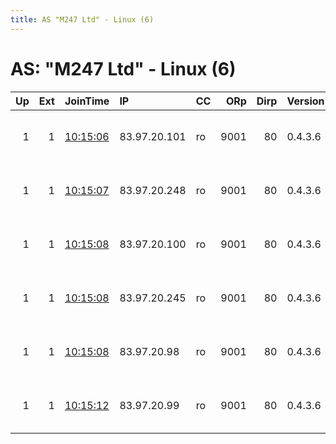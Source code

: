 ```yaml
---
title: AS "M247 Ltd" - Linux (6)
---
```


# AS: "M247 Ltd" - Linux (6)

|   Up |   Ext | JoinTime                                                                                            | IP           | CC   |   ORp |   Dirp | Version   | Contact                   | Nickname   |   eFamMembers |
|-----:|------:|:----------------------------------------------------------------------------------------------------|:-------------|:-----|------:|-------:|:----------|:--------------------------|:-----------|--------------:|
|    1 |     1 | [10:15:06](https://metrics.torproject.org/rs.html#details/234E86C5BE039617697D5D78ED4E1BB811DF4A63) | 83.97.20.101 | ro   |  9001 |     80 | 0.4.3.6   | citizen17 at tutamail dot | citizen17  |             1 |
|    1 |     1 | [10:15:07](https://metrics.torproject.org/rs.html#details/5B6F8535D0DFB1C26FE54E15FA3C82D8D8AB380B) | 83.97.20.248 | ro   |  9001 |     80 | 0.4.3.6   | citizen17 at tutamail dot | citizen17  |             1 |
|    1 |     1 | [10:15:08](https://metrics.torproject.org/rs.html#details/271C445DEAA2E0DB1E740CDBC61D77BA9133155B) | 83.97.20.100 | ro   |  9001 |     80 | 0.4.3.6   | citizen17 at tutamail dot | citizen17  |             1 |
|    1 |     1 | [10:15:08](https://metrics.torproject.org/rs.html#details/53887FD502CE6CF4FE10592D1D74D9480251AF1E) | 83.97.20.245 | ro   |  9001 |     80 | 0.4.3.6   | citizen17 at tutamail dot | citizen17  |             1 |
|    1 |     1 | [10:15:08](https://metrics.torproject.org/rs.html#details/D0FD0C8A33CF12BA912BC0B2A17A2D5D56418C39) | 83.97.20.98  | ro   |  9001 |     80 | 0.4.3.6   | citizen17 at tutamail dot | citizen17  |             1 |
|    1 |     1 | [10:15:12](https://metrics.torproject.org/rs.html#details/16627D07DEF8F4E59995D6D8FA71E9B0B70CB76C) | 83.97.20.99  | ro   |  9001 |     80 | 0.4.3.6   | citizen17 at tutamail dot | citizen17  |             1 |
